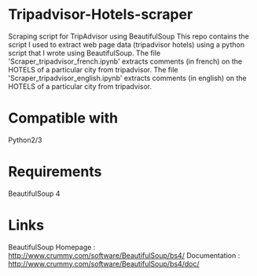 # Tripadvisor-Hotels-scraper
Scraping script for TripAdvisor using BeautifulSoup 
This repo contains the script I used to extract web page data (tripadvisor hotels) using a python script that I wrote using BeautifulSoup.
The file 'Scraper_tripadvisor_french.ipynb' extracts comments (in french) on the HOTELS of a particular city from tripadvisor.
The file 'Scraper_tripadvisor_english.ipynb' extracts comments (in english) on the HOTELS of a particular city from tripadvisor.
# Compatible with
Python2/3
# Requirements 
BeautifulSoup 4
# Links
BeautifulSoup Homepage : 
http://www.crummy.com/software/BeautifulSoup/bs4/
Documentation : 
http://www.crummy.com/software/BeautifulSoup/bs4/doc/


